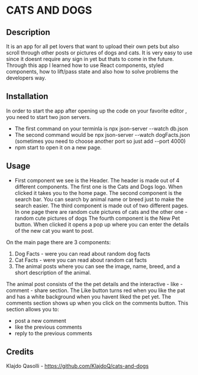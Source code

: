 # CATS AND DOGS 

## Description

It is an app for all pet lovers that want to upload their own pets but also scroll through other posts or pictures of dogs and cats. 
It is very easy to use since it doesnt require any sign in yet but thats to come in the future. 
Through this app I learned how to use React components, styled components, how to lift/pass state and also how to solve problems the developers way. 

## Installation

In order to start the app after opening up the code on your favorite editor , you need to start two json servers. 
- The first command on your terminla is npx json-server --watch db.json 
- The second command would be npx json-server --watch dogFacts.json (sometimes you need to choose another port so just add --port 4000)
- npm start to open it on a new page. 

## Usage

- First component we see is the Header. The header is made out of 4 different components. 
The first one is the Cats and Dogs logo. When clicked it takes you to the home page. 
The second component is the search bar. You can search by animal name or breed just to make the search easier.
The third component is made out of two different pages. In one page there are random cute pictures of cats and the other one - random cute pictures of dogs
The fourth component is the New Pet button. When clicked it opens a pop up where you can enter the details of the new cat you want to post.

 On the main page there are 3 components:
 1. Dog Facts - were you can read about random dog facts
 2. Cat Facts - were you can read about random cat facts
 3. The animal posts where you can see the image, name, breed, and a short description of the animal.

 The animal post consists of the the pet details and the interactive - like - comment - share section. 
 The Like button turns red when you like the pat and has a white background when you havent liked the pet yet.
 The comments section shows up when you click on the comments button. This section allows you to:
 - post a new comment
 - like the previous comments
 - reply to the previous comments


## Credits

Klajdo Qasolli - https://github.com/KlajdoQ/cats-and-dogs

